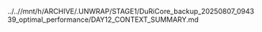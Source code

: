 ../..//mnt/h/ARCHIVE/.UNWRAP/STAGE1/DuRiCore_backup_20250807_094339_optimal_performance/DAY12_CONTEXT_SUMMARY.md